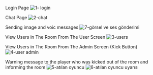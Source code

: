 Login Page
![1- login](https://github.com/user-attachments/assets/552d1b53-fd09-48c9-8275-51a4bb85bdfb)

Chat Page
![2-chat](https://github.com/user-attachments/assets/dd6f4073-a3bd-4546-a96a-f9001bc3dadb)

Sending image and voic messages
![7-görsel ve ses gönderimi](https://github.com/user-attachments/assets/488b8a8c-2bf5-4340-997d-a2c8b01ad051)

View Users in The Room From The User Screen
![3-users](https://github.com/user-attachments/assets/c3d824f6-8561-4779-99f7-a0036d035612)

View Users in The Room From The Admin Screen (Kick Button)
![4-user admin](https://github.com/user-attachments/assets/75752cba-1738-47a4-ab78-57c710c992ca)

Warning message to the player who was kicked out of the room and informing the room
![5-atılan oyuncu](https://github.com/user-attachments/assets/1291873b-203d-4a0d-b110-767b387a9481)
![6-atılan oyuncu uyarısı](https://github.com/user-attachments/assets/e3e9e690-2f84-4353-826d-dd1ce01c173e)

